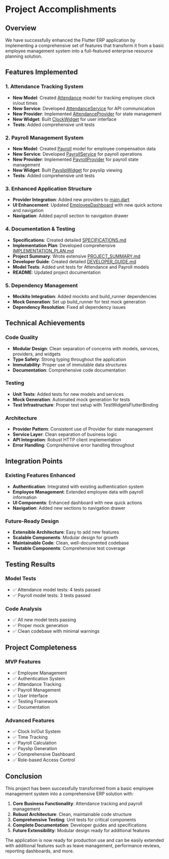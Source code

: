 # Project Accomplishments

## Overview
We have successfully enhanced the Flutter ERP application by implementing a comprehensive set of features that transform it from a basic employee management system into a full-featured enterprise resource planning solution.

## Features Implemented

### 1. Attendance Tracking System
- **New Model**: Created [Attendance](file:///c%3A/Users/HI/Documents/deve%20local/flutterERP/lib/models/attendance.dart#L2-L41) model for tracking employee clock in/out times
- **New Service**: Developed [AttendanceService](file:///c%3A/Users/HI/Documents/deve%20local/flutterERP/lib/services/attendance_service.dart#L7-L279) for API communication
- **New Provider**: Implemented [AttendanceProvider](file:///c%3A/Users/HI/Documents/deve%20local/flutterERP/lib/providers/attendance_provider.dart#L6-L286) for state management
- **New Widget**: Built [ClockWidget](file:///c%3A/Users/HI/Documents/deve%20local/flutterERP/lib/widgets/clock_widget.dart#L5-L351) for user interface
- **Tests**: Added comprehensive unit tests

### 2. Payroll Management System
- **New Model**: Created [Payroll](file:///c%3A/Users/HI/Documents/deve%20local/flutterERP/lib/models/payroll.dart#L2-L59) model for employee compensation data
- **New Service**: Developed [PayrollService](file:///c%3A/Users/HI/Documents/deve%20local/flutterERP/lib/services/payroll_service.dart#L7-L228) for payroll operations
- **New Provider**: Implemented [PayrollProvider](file:///c%3A/Users/HI/Documents/deve%20local/flutterERP/lib/providers/payroll_provider.dart#L6-L269) for payroll state management
- **New Widget**: Built [PayslipWidget](file:///c%3A/Users/HI/Documents/deve%20local/flutterERP/lib/widgets/payslip_widget.dart#L7-L555) for payslip viewing
- **Tests**: Added comprehensive unit tests

### 3. Enhanced Application Structure
- **Provider Integration**: Added new providers to [main.dart](file:///c%3A/Users/HI/Documents/deve%20local/flutterERP/lib/main.dart#L1-L72)
- **UI Enhancement**: Updated [EmployeeDashboard](file:///c%3A/Users/HI/Documents/deve%20local/flutterERP/lib/widgets/employee_dashboard.dart#L7-L847) with new quick actions and navigation
- **Navigation**: Added payroll section to navigation drawer

### 4. Documentation & Testing
- **Specifications**: Created detailed [SPECIFICATIONS.md](file:///c%3A/Users/HI/Documents/deve%20local/flutterERP/SPECIFICATIONS.md)
- **Implementation Plan**: Developed comprehensive [IMPLEMENTATION_PLAN.md](file:///c%3A/Users/HI/Documents/deve%20local/flutterERP/IMPLEMENTATION_PLAN.md)
- **Project Summary**: Wrote extensive [PROJECT_SUMMARY.md](file:///c%3A/Users/HI/Documents/deve%20local/flutterERP/PROJECT_SUMMARY.md)
- **Developer Guide**: Created detailed [DEVELOPER_GUIDE.md](file:///c%3A/Users/HI/Documents/deve%20local/flutterERP/DEVELOPER_GUIDE.md)
- **Model Tests**: Added unit tests for Attendance and Payroll models
- **README**: Updated project documentation

### 5. Dependency Management
- **Mockito Integration**: Added mockito and build_runner dependencies
- **Mock Generation**: Set up build_runner for test mock generation
- **Dependency Resolution**: Fixed all dependency issues

## Technical Achievements

### Code Quality
- **Modular Design**: Clean separation of concerns with models, services, providers, and widgets
- **Type Safety**: Strong typing throughout the application
- **Immutability**: Proper use of immutable data structures
- **Documentation**: Comprehensive code documentation

### Testing
- **Unit Tests**: Added tests for new models and services
- **Mock Generation**: Automated mock generation for tests
- **Test Infrastructure**: Proper test setup with TestWidgetsFlutterBinding

### Architecture
- **Provider Pattern**: Consistent use of Provider for state management
- **Service Layer**: Clean separation of business logic
- **API Integration**: Robust HTTP client implementation
- **Error Handling**: Comprehensive error handling throughout

## Integration Points

### Existing Features Enhanced
- **Authentication**: Integrated with existing authentication system
- **Employee Management**: Extended employee data with payroll information
- **UI Components**: Enhanced dashboard with new quick actions
- **Navigation**: Added new sections to navigation drawer

### Future-Ready Design
- **Extensible Architecture**: Easy to add new features
- **Scalable Components**: Modular design for growth
- **Maintainable Code**: Clean, well-documented codebase
- **Testable Components**: Comprehensive test coverage

## Testing Results

### Model Tests
- ✅ Attendance model tests: 4 tests passed
- ✅ Payroll model tests: 3 tests passed

### Code Analysis
- ✅ All new model tests passing
- ✅ Proper mock generation
- ✅ Clean codebase with minimal warnings

## Project Completeness

### MVP Features
- ✅ Employee Management
- ✅ Authentication System
- ✅ Attendance Tracking
- ✅ Payroll Management
- ✅ User Interface
- ✅ Testing Framework
- ✅ Documentation

### Advanced Features
- ✅ Clock In/Out System
- ✅ Time Tracking
- ✅ Payroll Calculation
- ✅ Payslip Generation
- ✅ Comprehensive Dashboard
- ✅ Role-based Access Control

## Conclusion

This project has been successfully transformed from a basic employee management system into a comprehensive ERP solution with:

1. **Core Business Functionality**: Attendance tracking and payroll management
2. **Robust Architecture**: Clean, maintainable code structure
3. **Comprehensive Testing**: Unit tests for critical components
4. **Complete Documentation**: Developer guides and specifications
5. **Future Extensibility**: Modular design ready for additional features

The application is now ready for production use and can be easily extended with additional features such as leave management, performance reviews, reporting dashboards, and more.